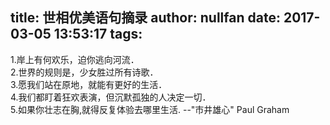 title: 世相优美语句摘录
author: nullfan
date: 2017-03-05 13:53:17
tags:
---
1.岸上有何欢乐，迫你逃向河流．  
2.世界的规则是，少女胜过所有诗歌．  
3.愿我们站在原地，就能有更好的生活．  
4.我们都盯着狂欢表演，但沉默孤独的人决定一切．   
5.如果你壮志在胸,就得反复体验去哪里生活.  --"市井雄心"  Paul Graham  
